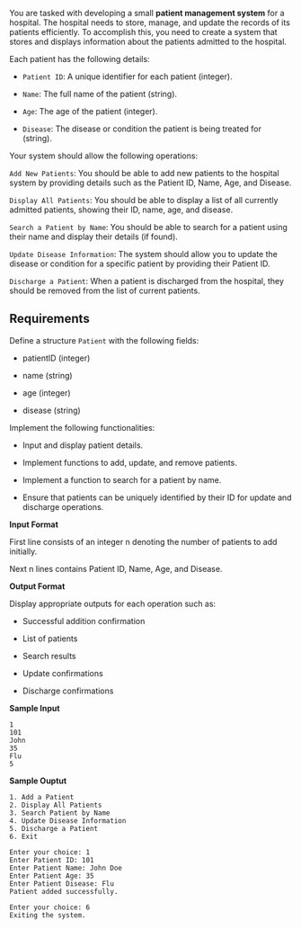 You are tasked with developing a small **patient management system** for a hospital. The hospital needs to store, manage, and update the records of its patients efficiently. To accomplish this, you need to create a system that stores and displays information about the patients admitted to the hospital.

Each patient has the following details:

- `Patient ID`: A unique identifier for each patient (integer).

- `Name`: The full name of the patient (string).

- `Age`: The age of the patient (integer).

- `Disease`: The disease or condition the patient is being treated for (string).

Your system should allow the following operations:

`Add New Patients`:
You should be able to add new patients to the hospital system by providing details such as the Patient ID, Name, Age, and Disease.

`Display All Patients`:
You should be able to display a list of all currently admitted patients, showing their ID, name, age, and disease.

`Search a Patient by Name`:
You should be able to search for a patient using their name and display their details (if found).

`Update Disease Information`:
The system should allow you to update the disease or condition for a specific patient by providing their Patient ID.

`Discharge a Patient`:
When a patient is discharged from the hospital, they should be removed from the list of current patients.

## Requirements

Define a structure `Patient` with the following fields:

-   patientID (integer)

-   name (string)

-   age (integer)

-   disease (string)

Implement the following functionalities:

-   Input and display patient details.

-   Implement functions to add, update, and remove patients.

-   Implement a function to search for a patient by name.

-   Ensure that patients can be uniquely identified by their ID for update and discharge operations.

**Input Format**

First line consists of an integer n denoting the number of patients to add initially.

Next n lines contains Patient ID, Name, Age, and Disease.

**Output Format**

Display appropriate outputs for each operation such as:

-   Successful addition confirmation

-   List of patients

-   Search results

-   Update confirmations

-   Discharge confirmations

**Sample Input**
```
1
101
John
35
Flu
5

```

**Sample Ouptut**
```
1. Add a Patient
2. Display All Patients
3. Search Patient by Name
4. Update Disease Information
5. Discharge a Patient
6. Exit

Enter your choice: 1
Enter Patient ID: 101
Enter Patient Name: John Doe
Enter Patient Age: 35
Enter Patient Disease: Flu
Patient added successfully.

Enter your choice: 6
Exiting the system.
```

